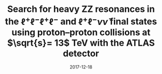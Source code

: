 ---
title: "Search for heavy ZZ resonances in the $\\ell ^+\\ell ^-\\ell ^+\\ell ^-$ and $\\ell ^+\\ell ^-\\nu \\bar{\\nu }$ final states using proton–proton collisions at $\\sqrt{s}= 13$   $\\text {TeV}$ with the ATLAS detector"
date: 2017-12-18
venue: Eur. Phys. J. C 78 (2018) 293
link: https://arxiv.org/abs/1712.06386
inspire_id: 1643838
authors: ATLAS Collaboration
bibtex: '@article{ATLAS:2017tlw,\n archiveprefix = {arXiv},\n author = {},\n collaboration = {ATLAS},\n doi = {10.1140/epjc/s10052-018-5686-3},\n eprint = {1712.06386},\n journal = {Eur. Phys. J. C},\n number = {4},\n pages = {293},\n primaryclass = {hep-ex},\n reportnumber = {CERN-EP-2017-251},\n title = {{Search for heavy ZZ resonances in the $\\ell ^+\\ell ^-\\ell ^+\\ell ^-$ and $\\ell ^+\\ell ^-\\nu \\bar{\\nu }$ final states using proton\\textendash{}proton collisions at $\\sqrt{s}= 13$   $\\text {TeV}$ with the ATLAS detector}},\n volume = {78},\n year = {2018}\n}\n'
---